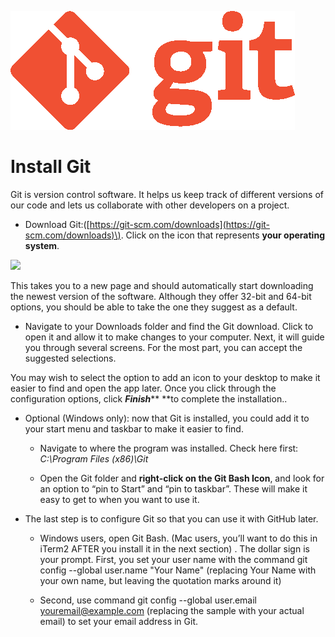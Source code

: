 ![](/assets/gitLogo.png)

# Install Git

Git is version control software. It helps us keep track of different versions of our code and lets us collaborate with other developers on a project.



* Download Git:\([https://git-scm.com/downloads](https://git-scm.com/downloads)\). Click on the icon that represents **your operating system**.

![](export/assets/image05png.png)

This takes you to a new page and should automatically start downloading the newest version of the software. Although they offer 32-bit and 64-bit options, you should be able to take the one they suggest as a default.

* Navigate to your Downloads folder and find the Git download. Click to open it and allow it to make changes to your computer. Next, it will guide you through several screens. For the most part, you can accept the suggested selections.

You may wish to select the option to add an icon to your desktop to make it easier to find and open the app later. Once you click through the configuration options, click _**Finish**_** **to complete the installation..

* Optional \(Windows only\): now that Git is installed, you could add it to your start menu and taskbar to make it easier to find.

  * Navigate to where the program was installed. Check here first: _C:\Program Files \(x86\)\Git_

  * Open the Git folder and **right-click on the Git Bash Icon**, and look for an option to “pin to Start” and “pin to taskbar”. These will make it easy to get to when you want to use it.

* The last step is to configure Git so that you can use it with GitHub later.

  * Windows users, open Git Bash. \(Mac users, you’ll want to do this in iTerm2 AFTER you install it in the next section\) . The dollar sign is your prompt. First, you set your user name with the command git config --global user.name "Your Name" \(replacing Your Name with your own name, but leaving the quotation marks around it\)

  * Second, use command git config --global user.email youremail@example.com \(replacing the sample with your actual email\) to set your email address in Git.



